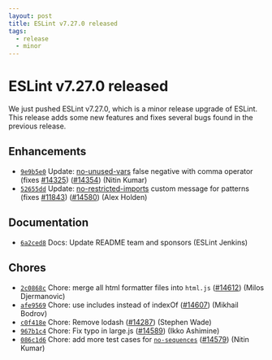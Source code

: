 ```yaml
---
layout: post
title: ESLint v7.27.0 released
tags:
  - release
  - minor
---
```

# ESLint v7.27.0 released

We just pushed ESLint v7.27.0, which is a minor release upgrade of ESLint. This release adds some new features and fixes several bugs found in the previous release.










## Enhancements


* [`9e9b5e0`](https://github.com/eslint/eslint/commit/9e9b5e07475564813b62cd1d7562a93c5fb4bc74) Update: [no-unused-vars](/docs/rules/no-unused-vars) false negative with comma operator (fixes [#14325](https://github.com/eslint/eslint/issues/14325)) ([#14354](https://github.com/eslint/eslint/issues/14354)) (Nitin Kumar)
* [`52655dd`](https://github.com/eslint/eslint/commit/52655dd54925ee02af2ba3a0ebc09de959ae3101) Update: [no-restricted-imports](/docs/rules/no-restricted-imports) custom message for patterns (fixes [#11843](https://github.com/eslint/eslint/issues/11843)) ([#14580](https://github.com/eslint/eslint/issues/14580)) (Alex Holden)






## Documentation


* [`6a2ced8`](https://github.com/eslint/eslint/commit/6a2ced892c0dc43fa4942293b9f1c4b9151c3741) Docs: Update README team and sponsors (ESLint Jenkins)








## Chores


* [`2c0868c`](https://github.com/eslint/eslint/commit/2c0868cbeadc9f42716fa1178ebdc6b4cee6d31e) Chore: merge all html formatter files into `html.js` ([#14612](https://github.com/eslint/eslint/issues/14612)) (Milos Djermanovic)
* [`afe9569`](https://github.com/eslint/eslint/commit/afe95693e1e4316a1c6f01d39345061d4c5921c7) Chore: use includes instead of indexOf ([#14607](https://github.com/eslint/eslint/issues/14607)) (Mikhail Bodrov)
* [`c0f418e`](https://github.com/eslint/eslint/commit/c0f418e2476df98519bc156b81d20431984e8704) Chore: Remove lodash ([#14287](https://github.com/eslint/eslint/issues/14287)) (Stephen Wade)
* [`967b1c4`](https://github.com/eslint/eslint/commit/967b1c4ceca8f5248378477da94ff118dafaa647) Chore: Fix typo in large.js ([#14589](https://github.com/eslint/eslint/issues/14589)) (Ikko Ashimine)
* [`086c1d6`](https://github.com/eslint/eslint/commit/086c1d6e8593cf8e7851daa8f2a890c213cf6999) Chore: add more test cases for [`no-sequences`](/docs/rules/no-sequences) ([#14579](https://github.com/eslint/eslint/issues/14579)) (Nitin Kumar)


